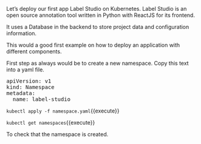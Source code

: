 Let’s deploy our first app Label Studio on Kubernetes. Label Studio is an open source annotation tool written in Python with ReactJS for its frontend. 

It uses a Database in the backend to store project data and configuration information. 

This would a good first example on how to deploy an application with different components.

First step as always would be to create a new namespace. Copy this text into a yaml file.

<pre class="file" data-filename="namespace.yaml" data-target="replace">
apiVersion: v1
kind: Namespace
metadata:
  name: label-studio
</pre>

`kubectl apply -f namespace.yaml`{{execute}}

`kubectl get namespaces`{{execute}} 

To check that the namespace is created.
